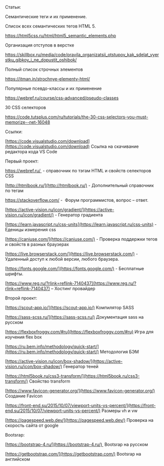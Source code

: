 Статьи:

Семантические теги и их применение.

Список всех семантических тегов HTML 5.

https://html5css.ru/html/html5_semantic_elements.php

Организация отступов в верстке

https://skillbox.ru/media/code/pravila_organizatsii_otstupov_kak_sdelat_vyerstku_gibkoy_i_ne_dopustit_oshibok/

Полный список строчных элементов

https://itman.in/strochnye-elementy-html/

Популярные псевдо-классы и их применение

https://webref.ru/course/css-advanced/pseudo-classes

30 CSS селекторов

https://code.tutsplus.com/ru/tutorials/the-30-css-selectors-you-must-memorize--net-16048

Ссылки:

[https://code.visualstudio.com/download](https://code.visualstudio.com/download) Ссылка на скачивание редактора кода VS Code

Первый проект:

https://webref.ru/  - справочник по тэгам HTML и свойств селекторов CSS

[http://htmlbook.ru/](http://htmlbook.ru/) - Дополнительный справочник по тегам

https://stackoverflow.com/ -  Форум программистов, вопрос – ответ.

[https://active-vision.ru/icon/gradient/](https://active-vision.ru/icon/gradient/) - Генератор градиента

[https://learn.javascript.ru/css-units](https://learn.javascript.ru/css-units) - Еденицы измерения css

[https://caniuse.com/](https://caniuse.com/) - Проверка поддержки тегов и свойств в разных браузерах

[https://live.browserstack.com/](https://live.browserstack.com/) - Удаленный доступ к любой версии, любого браузера.

[https://fonts.google.com/](https://fonts.google.com/) - Бесплатные шрифты.

[https://www.reg.ru/?rlink=reflink-7140437](https://www.reg.ru/?rlink=reflink-7140437) – Хостинг провайдер

Второй проект:

[https://scout-app.io/](https://scout-app.io/) Компилятор SASS

[https://sass-scss.ru/](https://sass-scss.ru/) Документация sass на русском

[https://flexboxfroggy.com/#ru](https://flexboxfroggy.com/#ru) Игра для изучения flex box

[https://ru.bem.info/methodology/quick-start/](https://ru.bem.info/methodology/quick-start/) Методология БЭМ

[https://active-vision.ru/icon/box-shadow/](https://active-vision.ru/icon/box-shadow/) Генератор теней

[https://html5book.ru/css3-transform/](https://html5book.ru/css3-transform/) Свойство transform

[https://www.favicon-generator.org/](https://www.favicon-generator.org/) Создание Favicon

[https://front-end.su/2015/10/07/viewport-units-vs-percent/](https://front-end.su/2015/10/07/viewport-units-vs-percent/) Размеры vh и vw

[https://pagespeed.web.dev/](https://pagespeed.web.dev/) Проверка на скорость сайта от google

Bootsrap:

[https://bootstrap-4.ru/](https://bootstrap-4.ru/)  Bootsrap на русском

[https://getbootstrap.com/](https://getbootstrap.com/) Bootsrap на английском